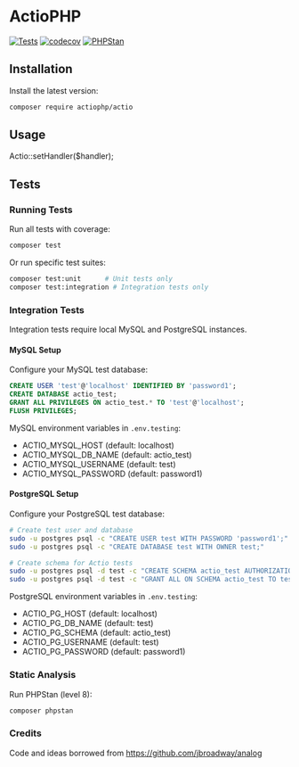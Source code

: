 # ActioPHP

[![Tests](https://github.com/zestic/actio/actions/workflows/tests.yml/badge.svg)](https://github.com/zestic/actio/actions/workflows/tests.yml)
[![codecov](https://codecov.io/gh/zestic/actio/branch/main/graph/badge.svg)](https://codecov.io/gh/zestic/actio)
[![PHPStan](https://img.shields.io/badge/PHPStan-level%208-brightgreen.svg?style=flat)](https://phpstan.org/)

## Installation
Install the latest version:
```bash
composer require actiophp/actio
```

## Usage
Actio::setHandler($handler);


## Tests

### Running Tests
Run all tests with coverage:
```bash
composer test
```

Or run specific test suites:
```bash
composer test:unit      # Unit tests only
composer test:integration # Integration tests only
```

### Integration Tests
Integration tests require local MySQL and PostgreSQL instances.

#### MySQL Setup
Configure your MySQL test database:
```sql
CREATE USER 'test'@'localhost' IDENTIFIED BY 'password1';
CREATE DATABASE actio_test;
GRANT ALL PRIVILEGES ON actio_test.* TO 'test'@'localhost';
FLUSH PRIVILEGES;
```

MySQL environment variables in `.env.testing`:
- ACTIO_MYSQL_HOST (default: localhost)
- ACTIO_MYSQL_DB_NAME (default: actio_test)
- ACTIO_MYSQL_USERNAME (default: test)
- ACTIO_MYSQL_PASSWORD (default: password1)

#### PostgreSQL Setup
Configure your PostgreSQL test database:
```bash
# Create test user and database
sudo -u postgres psql -c "CREATE USER test WITH PASSWORD 'password1';"
sudo -u postgres psql -c "CREATE DATABASE test WITH OWNER test;"

# Create schema for Actio tests
sudo -u postgres psql -d test -c "CREATE SCHEMA actio_test AUTHORIZATION test;"
sudo -u postgres psql -d test -c "GRANT ALL ON SCHEMA actio_test TO test;"
```

PostgreSQL environment variables in `.env.testing`:
- ACTIO_PG_HOST (default: localhost)
- ACTIO_PG_DB_NAME (default: test)
- ACTIO_PG_SCHEMA (default: actio_test)
- ACTIO_PG_USERNAME (default: test)
- ACTIO_PG_PASSWORD (default: password1)

### Static Analysis
Run PHPStan (level 8):
```bash
composer phpstan
```

### Credits
Code and ideas borrowed from https://github.com/jbroadway/analog
